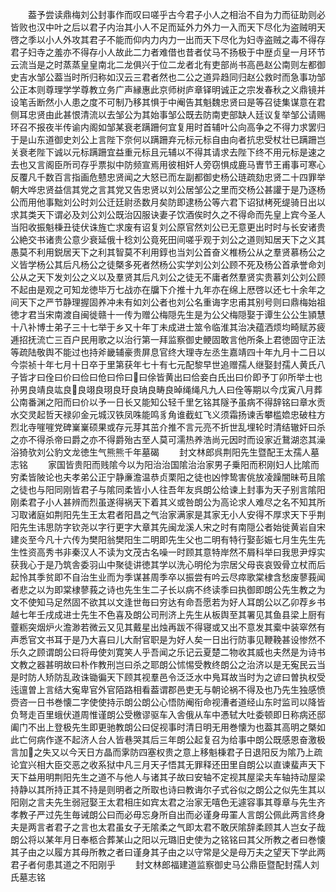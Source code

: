 <!-- { "loadSidebar": true } -->
　　葢予尝读鼎梅刘公封事作而叹曰嗟乎古今君子小人之相治不自为力而征助则必皆败也汉中叶之后以君子内治其小人不足而延外力外力一入而天下尽化为盗贼明天啓之季以小人外攻其君子不能而仰内力内力一出而天下尽化为妇寺盗贼之毒不得存君子妇寺之羞亦不得存小人故此二力者难借也昔者仗马不扬极于中歴贞皇一月环节云流当是之时蒸蒸皇皇南北二龙俱兴于位二龙者北有吏部尚书高邑赵公南则左都御史吉水邹公葢当时所归称如汉云三君者然也二公之道异趋同归赵公救时而急事功邹公正本则尊理学学尊教立务广声縁惠此京师树庐章铎明诚正之宗发春秋之义鼎镜并设笔舌断然小人患之度不可制乃移其惧于中阉告其魁魏忠贤曰是等召徒集谋意在君侧耳忠贤由此甚恨清流以去邹公为其始事邹公既去防南吏部缺人廷议复举邹公请赐环召不报夜半传谕内阁如邹某衰老蹒跚何宜复用时首辅叶公向高争之不得力求罢归于是山东道御史刘公上言陛下奈何以蹒跚弃元标元标自由向者抗忠受杖壮已蹒跚岂关衰老陛下诚以元标蹒跚宜益重元标且元辅以不得其请求去陛下终不用元标是速之去也又言阁臣所司存乎票拟中防频宣焉用彼相奸人旁窃惧成鹿马曺节王甫事可寒心反覆凡千数百言指画危戆忠贤闻之大怒已而左副都御史杨公琏疏劾忠贤二十四罪举朝大哗忠贤益信其党之言其党又告忠贤以刘公居邹公之里而交杨公甚讙于是乃逐杨公而用他事黜刘公时刘公迁廷尉丞数月矣防即逮杨公等六君下诏狱栲死缇骑日出以求其类天下谓必及刘公刘公既治囚服诀妻子饮酒俟时久之不得命而先皇上宾今圣人当阳收振魁棅丑徒伏诛旌亡求废有诏复刘公原官然刘公已无意更出时时与长安诸贵公絶交书诸贵公意少衰延俄十稔刘公竟死田间嗟乎观于刘公之道则知居天下之义其愚莫不利用鋭居天下之利其智莫不利用錞也当刘公首奋义椎杨公从之羣贤慕杨公之义皆学杨公其后凡杨公之徒槩多死者然杨公实学刘公刘公顾不死及杨公首承誉命刘公从之天下发刘公之义以及羣贤其后凡刘公之徒无不庸者然羣贤实贵慕刘公刘公顾不起由是观之可知龙徳毕万七战亦在牖下介推十九年亦在绵上厯啓以还七十余年之间天下之严节静理握固养冲未有如刘公者也刘公名重诲字忠甫其别号则曰鼎梅始祖徳才君当宋南渡自闽徙赣十一传为赠公梅隠先生是为公父梅隠娶于谭生公公生頴慧十八补博士弟子三十七举于乡又十年丁未成进士筮令临淮其治决蕴洒烦均畸赋苏疲逓招抚流亡三百户民用歌之以治行第一拜监察御史鲠固敢言他所条上君徳固守正法等疏陆敬舆不能过也持斧畿辅豪贵屏息官终大理寺左丞生嘉靖四十年九月十二日以今崇祯十年七月十日卒于里第获年七十有七元配黎早世追赠孺人继娶封孺人黄氏八子皆才曰佺曰价曰俭曰伧曰伶曰曰俆皆黄出曰佮妾白氏出曰价即予丁卯所举士也孙男良靖良竑良良翊良珝良玗良珃良畴良晫绳绳凡九人曰佺等期以今戊寅八月葬公南番渊之阳而曰价以予一日长又能知公轻千里乞铭其隧予虽病不得辞铭曰章水贡水交灵起哲天禄卯金元城汉铁凤咮能鸣豸角谁截虹飞义须霜扬谏舌攀槛嫓忠破柱方烈北寺嘊嘊党碑嶪嶪硕果或存元芽其茁介推不言元亮不折世乱埋轮时清结辙奸曰杀之亦不得杀帝曰爵之亦不得爵殆古至人莫可濡热养浩尚元因时而设家近鵞湖恣其澡浴猗欤刘公豹文龙徳生气熊熊千年墓碣
　　封文林郎呉荆阳先生暨配王太孺人墓志铭
　　家国皆贵阳而贱隂今以为阳治治国隂治治家男子乗阳而积刚妇人比隂而穷柔皆陂论也夫孝弟公正宁静亷澹温恭贞栗阳之徒也凶悖鸷害佻放凌躁闇昧苟且隂之徒也与阳同刚皆君子与隂同柔皆小人往吾年友呉朗公给谏上封事为天子别言隂阳刚柔君子小人甚辨而烈虽遂得祸天下着其义或咎朗公为高论求人难尽之名不知其所习取诸庭如荆阳先生王太君者阳昌之气治家满家是其家无小人安得不厚求天下乎荆阳先生讳思防字钦尧以字行更字大章其先闽龙溪人宋之时有南隠公者始徙黄岩自宋建炎至今凡十六传为樊阳翁樊阳生二明即先生父也二明有特行娶彭娠七月生先生先生性资高秀书非秦汉人不读为文茂古名噪一时顾其意特岸然不屑科举曰我思尹焞实获我心于是乃筑舎委羽山中聚徒讲徳其学以洗心明伦为宗居父母丧哀毁骨立杖而后起怜其季贫即不自治生业而为季谋甚周季卒以振尝有吟云尽瘁歌棠棣含愁废蓼莪闻者悲之以为即棠棣蓼莪之诗也先生生二子长以病不终读季曰执御即朗公先生教之为文不使知马足然固不欲其以文逢世毎曰穷达有命吾愿若为好人耳朗公以乙卯荐乡书越七年壬戌成进士先生不色喜及朗公司刑济上先生从板舆至其署见其鱼县梁上厨有虀粝突烟炉火澹渺若微云又见其戴星出烛再跋不得寝或又出不意发其槖中装窣然有声悉官文书耳于是乃大喜曰儿大耐官职是为好人矣一日出行防事见鞭鞔甚设惨然不乐久之顾谓朗公曰将毋使刘寛笑人乎吾闻之乐记云夏楚二物收其威也夫然是为诗书文教之器甚明故曰朴作教刑岂曰杀之耶朗公怵惕受教终朗公之治济以是无寃民云当是时防人矫防乱政诛锄徧天下顾其视羣邑令泛泛水中鳬耳故当时为之谚曰曽执权受迍邅曽上言结大寃卑官外官陌路相看葢谓郡邑吏无与朝论祸不得及也乃先生独感愤赍咨一日书巻懐二字使使持示朗公朗公心悟防阉衔命视漕者道经山东时监司以降皆负弩走百里蛾伏道周惟谨朗公受檄谬驱车入舎俄从车中慿轼大吐委顿即日称病还邸阖门不出上登极先生即更驰教朗公曰促视事时清日明无用巻懐为也葢其高明之槩如此亡何病作遂不起济人台人皆巷哭其后三年朗公起复召为给事中朗公既感恩奋激极言加之失又以今天日方晶而雺防四塞权贵之意上移魁棅君子日退阳反为隂乃上疏论宜兴相大臣交恶之收系狱中凡三月天子悟其无罪释还田里自朗公以直谏蜚声天下天下益用明荆阳先生之道不与他人与诸其子故曰安轴不定视其屋梁夫车轴持动屋梁持静以其所持正其不持是则明者之所取也诗曰教诲尔子式谷似之朗公之似先生其以阳刚之言夫先生弱冠娶王太君相庄如宾太君之治家无嘻色无遽容事其尊章与先生齐孝教子严过先生毎诫朗公曰而必毋忘身所自出而必谨身毋罣人言朗公佩此两言终身夫是两言者君子之言也太君虽女子无隂柔之气即太君不敢厌隂辞柔顾其人岂女子哉朗公将以某年月日奉柩合葬某山之阳以元璐旧史使为之铭铭曰其父所教之者曰巻懐其子由之以履方其母所教之者曰谨身其子由之以守常是父是母万夫之望天下学此两君子者何患其道之不阳刚乎
　　封文林郎福建道监察御史马公鼎臣暨配封孺人刘氏墓志铭
